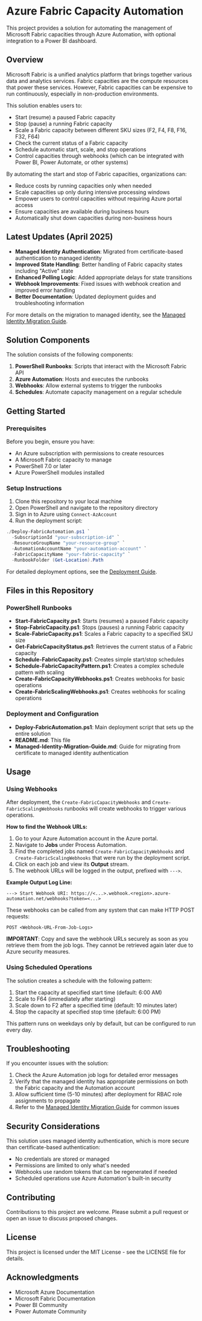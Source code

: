 # Azure Fabric Capacity Automation

This project provides a solution for automating the management of Microsoft Fabric capacities through Azure Automation, with optional integration to a Power BI dashboard.

## Overview

Microsoft Fabric is a unified analytics platform that brings together various data and analytics services. Fabric capacities are the compute resources that power these services. However, Fabric capacities can be expensive to run continuously, especially in non-production environments.

This solution enables users to:

- Start (resume) a paused Fabric capacity
- Stop (pause) a running Fabric capacity
- Scale a Fabric capacity between different SKU sizes (F2, F4, F8, F16, F32, F64)
- Check the current status of a Fabric capacity
- Schedule automatic start, scale, and stop operations
- Control capacities through webhooks (which can be integrated with Power BI, Power Automate, or other systems)

By automating the start and stop of Fabric capacities, organizations can:

- Reduce costs by running capacities only when needed
- Scale capacities up only during intensive processing windows
- Empower users to control capacities without requiring Azure portal access
- Ensure capacities are available during business hours
- Automatically shut down capacities during non-business hours

## Latest Updates (April 2025)

- **Managed Identity Authentication**: Migrated from certificate-based authentication to managed identity
- **Improved State Handling**: Better handling of Fabric capacity states including "Active" state
- **Enhanced Polling Logic**: Added appropriate delays for state transitions
- **Webhook Improvements**: Fixed issues with webhook creation and improved error handling
- **Better Documentation**: Updated deployment guides and troubleshooting information

For more details on the migration to managed identity, see the [Managed Identity Migration Guide](./Managed-Identity-Migration-Guide.md).

## Solution Components

The solution consists of the following components:

1. **PowerShell Runbooks**: Scripts that interact with the Microsoft Fabric API
2. **Azure Automation**: Hosts and executes the runbooks
3. **Webhooks**: Allow external systems to trigger the runbooks
4. **Schedules**: Automate capacity management on a regular schedule

## Getting Started

### Prerequisites

Before you begin, ensure you have:

- An Azure subscription with permissions to create resources
- A Microsoft Fabric capacity to manage
- PowerShell 7.0 or later
- Azure PowerShell modules installed

### Setup Instructions

1. Clone this repository to your local machine
2. Open PowerShell and navigate to the repository directory
3. Sign in to Azure using `Connect-AzAccount`
4. Run the deployment script:

```powershell
./Deploy-FabricAutomation.ps1 `
  -SubscriptionId "your-subscription-id" `
  -ResourceGroupName "your-resource-group" `
  -AutomationAccountName "your-automation-account" `
  -FabricCapacityName "your-fabric-capacity" `
  -RunbookFolder (Get-Location).Path
```

For detailed deployment options, see the [Deployment Guide](./Deployment-Guide.md).

## Files in this Repository

### PowerShell Runbooks

- **Start-FabricCapacity.ps1**: Starts (resumes) a paused Fabric capacity
- **Stop-FabricCapacity.ps1**: Stops (pauses) a running Fabric capacity
- **Scale-FabricCapacity.ps1**: Scales a Fabric capacity to a specified SKU size
- **Get-FabricCapacityStatus.ps1**: Retrieves the current status of a Fabric capacity
- **Schedule-FabricCapacity.ps1**: Creates simple start/stop schedules
- **Schedule-FabricCapacityPattern.ps1**: Creates a complex schedule pattern with scaling
- **Create-FabricCapacityWebhooks.ps1**: Creates webhooks for basic operations
- **Create-FabricScalingWebhooks.ps1**: Creates webhooks for scaling operations

### Deployment and Configuration

- **Deploy-FabricAutomation.ps1**: Main deployment script that sets up the entire solution
- **README.md**: This file
- **Managed-Identity-Migration-Guide.md**: Guide for migrating from certificate to managed identity authentication

## Usage

### Using Webhooks

After deployment, the `Create-FabricCapacityWebhooks` and `Create-FabricScalingWebhooks` runbooks will create webhooks to trigger various operations.

**How to find the Webhook URLs:**

1. Go to your Azure Automation account in the Azure portal.
2. Navigate to **Jobs** under Process Automation.
3. Find the completed jobs named `Create-FabricCapacityWebhooks` and `Create-FabricScalingWebhooks` that were run by the deployment script.
4. Click on each job and view its **Output** stream.
5. The webhook URLs will be logged in the output, prefixed with `--->`.

**Example Output Log Line:**
```
---> Start Webhook URI: https://<...>.webhook.<region>.azure-automation.net/webhooks?token=<...>
```

These webhooks can be called from any system that can make HTTP POST requests:

```http
POST <Webhook-URL-From-Job-Logs>
```

**IMPORTANT**: Copy and save the webhook URLs securely as soon as you retrieve them from the job logs. They cannot be retrieved again later due to Azure security measures.

### Using Scheduled Operations

The solution creates a schedule with the following pattern:

1. Start the capacity at specified start time (default: 6:00 AM)
2. Scale to F64 (immediately after starting)
3. Scale down to F2 after a specified time (default: 10 minutes later)
4. Stop the capacity at specified stop time (default: 6:00 PM)

This pattern runs on weekdays only by default, but can be configured to run every day.

## Troubleshooting

If you encounter issues with the solution:

1. Check the Azure Automation job logs for detailed error messages
2. Verify that the managed identity has appropriate permissions on both the Fabric capacity and the Automation account
3. Allow sufficient time (5-10 minutes) after deployment for RBAC role assignments to propagate
4. Refer to the [Managed Identity Migration Guide](./Managed-Identity-Migration-Guide.md) for common issues

## Security Considerations

This solution uses managed identity authentication, which is more secure than certificate-based authentication:

- No credentials are stored or managed
- Permissions are limited to only what's needed
- Webhooks use random tokens that can be regenerated if needed
- Scheduled operations use Azure Automation's built-in security

## Contributing

Contributions to this project are welcome. Please submit a pull request or open an issue to discuss proposed changes.

## License

This project is licensed under the MIT License - see the LICENSE file for details.

## Acknowledgments

- Microsoft Azure Documentation
- Microsoft Fabric Documentation
- Power BI Community
- Power Automate Community
